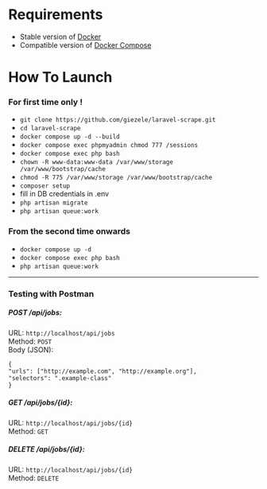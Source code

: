 # Requirements
- Stable version of [Docker](https://docs.docker.com/engine/install/)
- Compatible version of [Docker Compose](https://docs.docker.com/compose/install/#install-compose)

# How To Launch

### For first time only !
- `git clone https://github.com/giezele/laravel-scrape.git`
- `cd laravel-scrape`
- `docker compose up -d --build`
- `docker compose exec phpmyadmin chmod 777 /sessions`
- `docker compose exec php bash`
- `chown -R www-data:www-data /var/www/storage /var/www/bootstrap/cache`
- `chmod -R 775 /var/www/storage /var/www/bootstrap/cache`
- `composer setup`
- fill in DB credentials in .env
- `php artisan migrate`
- `php artisan queue:work`

### From the second time onwards
- `docker compose up -d`
- `docker compose exec php bash`
- `php artisan queue:work`

***
### Testing with Postman
##### POST /api/jobs:

URL: `http://localhost/api/jobs`  
Method: `POST`  
Body (JSON):
```
{
"urls": ["http://example.com", "http://example.org"],
"selectors": ".example-class"
}
```
##### GET /api/jobs/{id}:

URL: `http://localhost/api/jobs/{id}`  
Method: `GET`  
##### DELETE /api/jobs/{id}:

URL: `http://localhost/api/jobs/{id}`  
Method: `DELETE`
